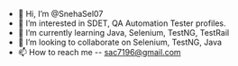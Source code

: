 - 👋 Hi, I’m @SnehaSel07
- 👀 I’m interested in SDET, QA Automation Tester profiles.
- 🌱 I’m currently learning Java, Selenium, TestNG, TestRail
- 💞️ I’m looking to collaborate on Selenium, TestNG, Java
- 📫 How to reach me -- sac7196@gmail.com

<!---
SnehaSel07/SnehaSel07 is a ✨ special ✨ repository because its `README.md` (this file) appears on your GitHub profile.
You can click the Preview link to take a look at your changes.
--->

